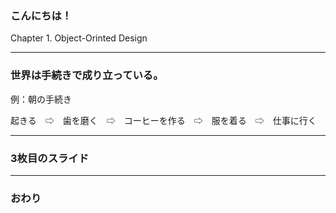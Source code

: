 ### こんにちは！


Chapter 1. Object-Orinted Design


---


### 世界は手続きで成り立っている。

例：朝の手続き

起きる　⇨　歯を磨く　⇨　コーヒーを作る　⇨　服を着る　⇨　仕事に行く


---


### 3枚目のスライド


---


### おわり

